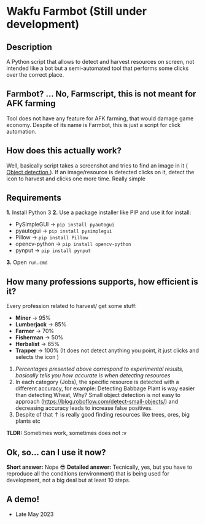 
# Wakfu Farmbot (Still under development)

## Description
A Python script that allows to detect and harvest resources on screen, not intended like a bot but a semi-automated tool that performs some clicks over the correct place.


## Farmbot? ... No, Farmscript, this is not meant for AFK farming

Tool does not have any feature for AFK farming, that would damage game economy.
Despite of its name is Farmbot, this is just a script for click automation.

  
## How does this actually work?

Well, basically script takes a screenshot and tries to find an image in it ([ Object detection ](https://www.mathworks.com/discovery/object-detection.html)). If an image/resource is detected clicks on it, detect the icon to harvest and clicks one more time. Really simple


## Requirements
**1.** Install Python 3
**2.** Use a package installer like PIP and use it for install:
* PySimpleGUI -> `pip install pyautogui`
* pyautogui -> `pip install pysimplegui`
* Pillow -> `pip install Pillow`
* opencv-python -> `pip install opencv-python`
* pynput -> `pip install pynput`

**3.** Open ``run.cmd``

  

## How many professions supports, how efficient is it?

Every profession related to harvest/ get some stuff:

* **Miner** -> 95%
* **Lumberjack** -> 85%
* **Farmer** -> 70%
* **Fisherman** -> 50%
* **Herbalist** -> 65%
* **Trapper** -> 100% (It does not detect anything you point, it just clicks and selects the icon )

1) *Percentages presented above correspond to experimental results, basically tells you how accurate is when detecting resources*
2) In each category (Jobs), the specific resource is detected with a different accuracy, for example:  Detecting Babbage Plant is way easier than detecting Wheat, Why? Small object detection is not easy to approach (https://blog.roboflow.com/detect-small-objects/) and decreasing accuracy leads to increase false positives. 
3) Despite of that ↑ is really good finding resources like trees, ores, big plants etc

**TLDR:** Sometimes work, sometimes does not :v 

## Ok, so... can I use it now?

**Short answer:** Nope 😎
**Detailed answer:** Tecnically, yes, but you have to reproduce all the conditions (environment) that is being used for development, not a big deal but at least 10 steps. 

## A demo!
- Late May 2023
